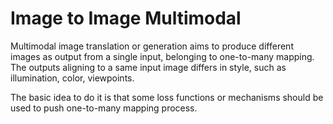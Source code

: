 # Image to Image Multimodal

Multimodal image translation or generation aims to produce different
images as output from a single input, belonging to one-to-many mapping.
The outputs aligning to a same input image differs in style, such as
illumination, color, viewpoints.

The basic idea to do it is that some loss functions or mechanisms
should be used to push one-to-many mapping process.